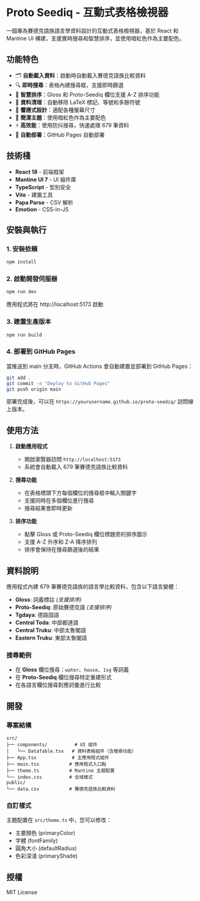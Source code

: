 # Proto Seediq - 互動式表格檢視器

一個專為賽德克語族語言學資料設計的互動式表格檢視器，基於 React 和 Mantine UI 構建，支援實時搜尋和智慧排序，並使用暗紅色作為主要配色。

## 功能特色

- 🗂️ **自動載入資料**：啟動時自動載入賽德克語族比較資料
- 🔍 **即時搜尋**：表格內建搜尋框，支援即時篩選
- 🔢 **智慧排序**：Gloss 和 Proto-Seediq 欄位支援 A-Z 排序功能
- 🧹 **資料清理**：自動移除 LaTeX 標記、等號和多餘符號
- 📱 **響應式設計**：適配各種螢幕尺寸
- 🎨 **簡潔主題**：使用暗紅色作為主要配色
- ⚡ **高效能**：使用防抖搜尋，快速處理 679 筆資料
- 🚀 **自動部署**：GitHub Pages 自動部署

## 技術棧

- **React 18** - 前端框架
- **Mantine UI 7** - UI 組件庫
- **TypeScript** - 型別安全
- **Vite** - 建置工具
- **Papa Parse** - CSV 解析
- **Emotion** - CSS-in-JS

## 安裝與執行

### 1. 安裝依賴

```bash
npm install
```

### 2. 啟動開發伺服器

```bash
npm run dev
```

應用程式將在 http://localhost:5173 啟動

### 3. 建置生產版本

```bash
npm run build
```

### 4. 部署到 GitHub Pages

當推送到 main 分支時，GitHub Actions 會自動建置並部署到 GitHub Pages：

```bash
git add .
git commit -m "Deploy to GitHub Pages"
git push origin main
```

部署完成後，可以在 `https://yourusername.github.io/proto-seediq/` 訪問線上版本。

## 使用方法

1. **啟動應用程式**
   - 開啟瀏覽器訪問 `http://localhost:5173`
   - 系統會自動載入 679 筆賽德克語族比較資料

2. **搜尋功能**
   - 在表格標頭下方每個欄位的搜尋框中輸入關鍵字
   - 支援同時在多個欄位進行搜尋
   - 搜尋結果會即時更新

3. **排序功能**
   - 點擊 Gloss 或 Proto-Seediq 欄位標題旁的排序圖示
   - 支援 A-Z 升序和 Z-A 降序排列
   - 排序會保持在搜尋篩選後的結果

## 資料說明

應用程式內建 679 筆賽德克語族的語言學比較資料，包含以下語言變體：

- **Gloss**: 詞義標註 *(支援排序)*
- **Proto-Seediq**: 原始賽德克語 *(支援排序)*
- **Tgdaya**: 德路固語
- **Central Toda**: 中部都達語
- **Central Truku**: 中部太魯閣語
- **Eastern Truku**: 東部太魯閣語

### 搜尋範例
- 在 **Gloss** 欄位搜尋：`water`、`house`、`1sg` 等詞義
- 在 **Proto-Seediq** 欄位搜尋特定重建形式
- 在各語言欄位搜尋對應詞彙進行比較

## 開發

### 專案結構

```
src/
├── components/          # UI 組件
│   └── DataTable.tsx   # 資料表格組件（含搜尋功能）
├── App.tsx             # 主應用程式組件
├── main.tsx           # 應用程式入口點
├── theme.ts           # Mantine 主題配置
└── index.css          # 全域樣式
public/
└── data.csv           # 賽德克語族比較資料
```

### 自訂樣式

主題配置在 `src/theme.ts` 中，您可以修改：
- 主要顏色 (primaryColor)
- 字體 (fontFamily)
- 圓角大小 (defaultRadius)
- 色彩深淺 (primaryShade)

## 授權

MIT License
